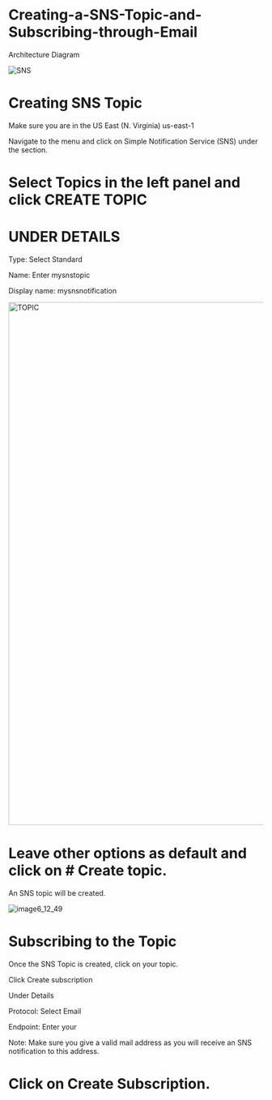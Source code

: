 # Creating-a-SNS-Topic-and-Subscribing-through-Email

Architecture Diagram

![SNS](https://user-images.githubusercontent.com/54776422/145666136-19469525-2c88-4c3a-a882-ccd45f5bef2b.png)

# Creating SNS Topic

Make sure you are in the US East (N. Virginia) us-east-1

Navigate to the  menu and click on Simple Notification Service (SNS) under the  section.

# Select Topics in the left panel and click CREATE TOPIC

# UNDER DETAILS 

Type: Select Standard

Name: Enter mysnstopic

Display name: mysnsnotification

<img width="1032" alt="TOPIC" src="https://user-images.githubusercontent.com/54776422/145666229-50bc3e2d-3ef5-40fe-a052-dc532bb68424.png">

# Leave other options as default and click on # Create topic.

An SNS topic will be created.

![image6_12_49](https://user-images.githubusercontent.com/54776422/145666283-8eea49c5-9054-45ef-a649-d8f6d063e535.png)

# Subscribing to the Topic
Once the SNS Topic is created, click on your topic.

Click Create subscription

Under Details

Protocol: Select Email

Endpoint: Enter your <Mail Id>

Note: Make sure you give a valid mail address as you will receive an SNS notification to this address.

# Click on Create Subscription.

